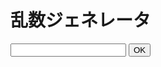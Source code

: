 <h1 id="_title">乱数ジェネレータ</h1>

<form action="#" id="form">  
  <input type="text" name="content">
  <input type="submit" value="OK">
  <p id="output"></p>
</form>

<script>
  /*function getRandomInt(max) {
      return Math.floor(Math.random() * max);
    }

  function rd(N) {
    let tf_array = Array(N).fill(0);
    for (let i = 0; i < N; i++) {
      tf_array[i] = i+1;
    }

    let cnt = 0;
    while (true) {
      let t = getRandomInt(N);
      if (tf_array[t-1] == 0) {
        document.write(t + "<br>");
        tf_array[t-1] = 1;
        cnt++;
      }
      if (cnt == N) break;
    }
  }

  function _main(N) {
    if (N == "") {
      return "値を入力してください";
    } else {
      return 12;
    }
  }*/
  
  document.getElementById('form').onsubmit = function(event) {
    event.preventDefault();
    
    let inputForm = document.getElementById('form').content.value;
    // let N = '${inputForm}';

    document.getElementById('output').textContent = '${inputForm}';
  }
</script>
